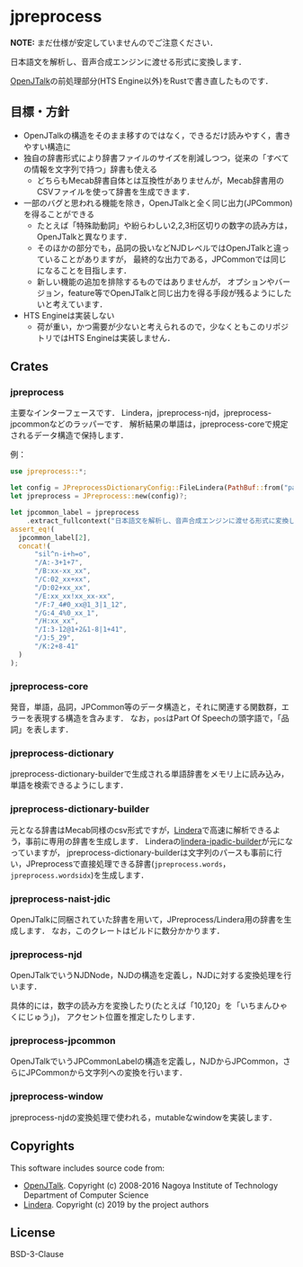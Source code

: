 # jpreprocess

**NOTE:** まだ仕様が安定していませんのでご注意ください．

日本語文を解析し、音声合成エンジンに渡せる形式に変換します．

[OpenJTalk](http://open-jtalk.sourceforge.net/)の前処理部分(HTS Engine以外)をRustで書き直したものです．

## 目標・方針

- OpenJTalkの構造をそのまま移すのではなく，できるだけ読みやすく，書きやすい構造に
- 独自の辞書形式により辞書ファイルのサイズを削減しつつ，従来の「すべての情報を文字列で持つ」辞書も使える
  - どちらもMecab辞書自体とは互換性がありませんが，Mecab辞書用のCSVファイルを使って辞書を生成できます．
- 一部のバグと思われる機能を除き，OpenJTalkと全く同じ出力(JPCommon)を得ることができる
  - たとえば「特殊助動詞」や紛らわしい2,2,3桁区切りの数字の読み方は，OpenJTalkと異なります．
  - そのほかの部分でも，品詞の扱いなどNJDレベルではOpenJTalkと違っていることがありますが，
    最終的な出力である，JPCommonでは同じになることを目指します．
  - 新しい機能の追加を排除するものではありませんが，
    オプションやバージョン，feature等でOpenJTalkと同じ出力を得る手段が残るようにしたいと考えています．
- HTS Engineは実装しない
  - 荷が重い，かつ需要が少ないと考えられるので，少なくともこのリポジトリではHTS Engineは実装しません．

## Crates

### jpreprocess

主要なインターフェースです．
Lindera，jpreprocess-njd，jpreprocess-jpcommonなどのラッパーです．
解析結果の単語は，jpreprocess-coreで規定されるデータ構造で保持します．

例：

```rs
use jpreprocess::*;

let config = JPreprocessDictionaryConfig::FileLindera(PathBuf::from("path_to_lindera_dictionary"));
let jpreprocess = JPreprocess::new(config)?;

let jpcommon_label = jpreprocess
    .extract_fullcontext("日本語文を解析し、音声合成エンジンに渡せる形式に変換します．")?;
assert_eq!(
  jpcommon_label[2],
  concat!(
      "sil^n-i+h=o",
      "/A:-3+1+7",
      "/B:xx-xx_xx",
      "/C:02_xx+xx",
      "/D:02+xx_xx",
      "/E:xx_xx!xx_xx-xx",
      "/F:7_4#0_xx@1_3|1_12",
      "/G:4_4%0_xx_1",
      "/H:xx_xx",
      "/I:3-12@1+2&1-8|1+41",
      "/J:5_29",
      "/K:2+8-41"
  )
);
```

### jpreprocess-core

発音，単語，品詞，JPCommon等のデータ構造と，それに関連する関数群，エラーを表現する構造を含みます．
なお，`pos`はPart Of Speechの頭字語で，「品詞」を表します．

### jpreprocess-dictionary

jpreprocess-dictionary-builderで生成される単語辞書をメモリ上に読み込み，単語を検索できるようにします．

### jpreprocess-dictionary-builder

元となる辞書はMecab同様のcsv形式ですが，[Lindera](https://github.com/lindera-morphology/lindera)で高速に解析できるよう，事前に専用の辞書を生成します．
Linderaの[lindera-ipadic-builder](https://crates.io/crates/lindera-ipadic-builder)が元になっていますが，
jpreprocess-dictionary-builderは文字列のパースも事前に行い，JPreprocessで直接処理できる辞書(`jpreprocess.words`，`jpreprocess.wordsidx`)を生成します．

### jpreprocess-naist-jdic

OpenJTalkに同梱されていた辞書を用いて，JPreprocess/Lindera用の辞書を生成します．
なお，このクレートはビルドに数分かかります．

### jpreprocess-njd

OpenJTalkでいうNJDNode，NJDの構造を定義し，NJDに対する変換処理を行います．

具体的には，数字の読み方を変換したり(たとえば「10,120」を「いちまんひゃくにじゅう」)，
アクセント位置を推定したりします．

### jpreprocess-jpcommon

OpenJTalkでいうJPCommonLabelの構造を定義し，NJDからJPCommon，さらにJPCommonから文字列への変換を行います．

### jpreprocess-window

jpreprocess-njdの変換処理で使われる，mutableなwindowを実装します．

## Copyrights

This software includes source code from:

- [OpenJTalk](http://open-jtalk.sourceforge.net/).
  Copyright (c) 2008-2016  Nagoya Institute of Technology Department of Computer Science
- [Lindera](https://github.com/lindera-morphology/lindera).
  Copyright (c) 2019 by the project authors

## License

BSD-3-Clause
